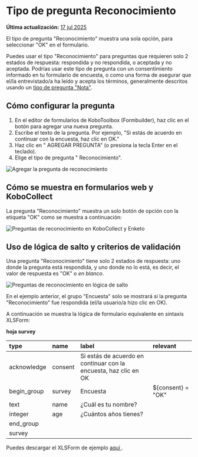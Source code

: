 # Tipo de pregunta Reconocimiento
**Última actualización:** <a href="https://github.com/kobotoolbox/docs/blob/cbfd264f05913df75ec184d5d9eb002f6e66f905/source/acknowledge.md" class="reference">17 jul 2025</a>

El tipo de pregunta "Reconocimiento" muestra una sola opción, para seleccionar "OK" en el
formulario.

Puedes usar el tipo "Reconocimiento" para preguntas que requieren solo 2 estados de
respuesta: respondida y no respondida, o aceptada y no aceptada. Podrías usar
este tipo de pregunta con un consentimiento informado en tu formulario de encuesta, o como una forma de
asegurar que el/la entrevistado/a ha leído y acepta los términos, generalmente
descritos usando un [tipo de pregunta "Nota"](question_types.md).

## Cómo configurar la pregunta

1. En el editor de formularios de KoboToolbox (Formbuilder), haz clic en el botón <i class="k-icon k-icon-plus"></i> para
   agregar una nueva pregunta.
2. Escribe el texto de la pregunta. Por ejemplo, "Si estás de acuerdo en continuar con la
   encuesta, haz clic en OK."
3. Haz clic en "<i class="k-icon k-icon-plus"></i> AGREGAR PREGUNTA" (o presiona la tecla Enter
   en el teclado).
4. Elige el tipo de pregunta "<i class="k-icon k-icon-qt-acknowledge"></i> Reconocimiento".

![Agregar la pregunta de reconocimiento](images/acknowledge/acknowledge_adding.gif)

## Cómo se muestra en formularios web y KoboCollect

La pregunta "Reconocimiento" muestra un solo botón de opción con la etiqueta "OK" como
se muestra a continuación:

![Preguntas de reconocimiento en KoboCollect y Enketo](images/acknowledge/acknowledge.png)

## Uso de lógica de salto y criterios de validación

Una pregunta "Reconocimiento" tiene solo 2 estados de respuesta: uno donde la pregunta
está respondida, y uno donde no lo está, es decir, el valor de respuesta es "OK" o
_en blanco_.

![Preguntas de reconocimiento en lógica de salto](images/acknowledge/acknowledge_skip.gif)

En el ejemplo anterior, el grupo "Encuesta" solo se mostrará si la
pregunta "Reconocimiento" fue respondida (el/la usuario/a hizo clic en OK).

A continuación se muestra la lógica de formulario equivalente en sintaxis XLSForm:

**hoja survey**

| type        | name    | label                                              | relevant          |
| :---------- | :------ | :------------------------------------------------- | :---------------- |
| acknowledge | consent | Si estás de acuerdo en continuar con la encuesta, haz clic en OK |                   |
| begin_group | survey  | Encuesta                                             | ${consent} = "OK" |
| text        | name    | ¿Cuál es tu nombre?                                 |                   |
| integer     | age     | ¿Cuántos años tienes?                                   |                   |
| end_group   |         |                                                    |                   |
| survey |

<p class="note">
  Puedes descargar el XLSForm de ejemplo
  <a
    download
    class="reference"
    href="./_static/files/acknowledge/acknowledge.xlsx"
    >aquí <i class="k-icon k-icon-file-xls"></i></a
  >.
</p>